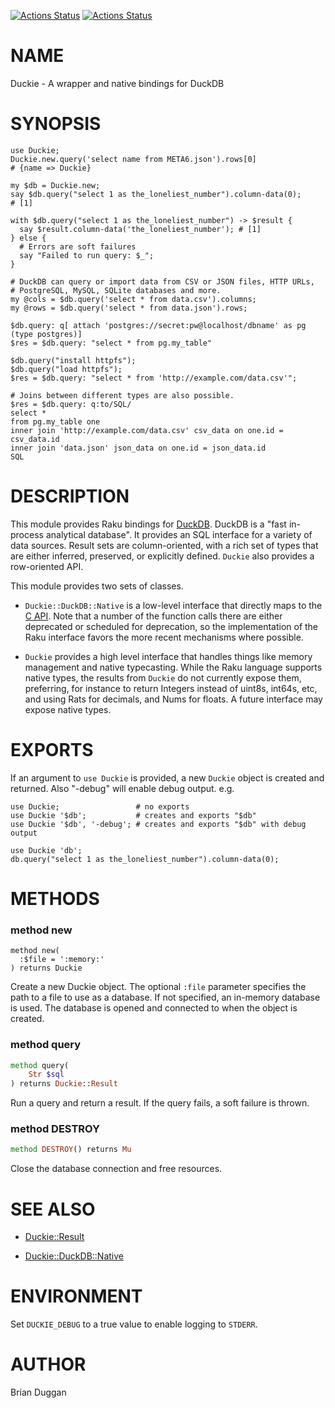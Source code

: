 [![Actions Status](https://github.com/bduggan/raku-duckie/actions/workflows/linux.yml/badge.svg)](https://github.com/bduggan/raku-duckie/actions/workflows/linux.yml)
[![Actions Status](https://github.com/bduggan/raku-duckie/actions/workflows/macos.yml/badge.svg)](https://github.com/bduggan/raku-duckie/actions/workflows/macos.yml)

NAME
====

Duckie - A wrapper and native bindings for DuckDB

SYNOPSIS
========

    use Duckie;
    Duckie.new.query('select name from META6.json').rows[0]
    # {name => Duckie}

    my $db = Duckie.new;
    say $db.query("select 1 as the_loneliest_number").column-data(0);
    # [1]

    with $db.query("select 1 as the_loneliest_number") -> $result {
      say $result.column-data('the_loneliest_number'); # [1]
    } else {
      # Errors are soft failures
      say "Failed to run query: $_";
    }

    # DuckDB can query or import data from CSV or JSON files, HTTP URLs,
    # PostgreSQL, MySQL, SQLite databases and more.
    my @cols = $db.query('select * from data.csv').columns;
    my @rows = $db.query('select * from data.json').rows;

    $db.query: q[ attach 'postgres://secret:pw@localhost/dbname' as pg (type postgres)]
    $res = $db.query: "select * from pg.my_table"

    $db.query("install httpfs");
    $db.query("load httpfs");
    $res = $db.query: "select * from 'http://example.com/data.csv'";

    # Joins between different types are also possible.
    $res = $db.query: q:to/SQL/
    select *
    from pg.my_table one
    inner join 'http://example.com/data.csv' csv_data on one.id = csv_data.id
    inner join 'data.json' json_data on one.id = json_data.id
    SQL

DESCRIPTION
===========

This module provides Raku bindings for [DuckDB](https://duckdb.org/). DuckDB is a "fast in-process analytical database". It provides an SQL interface for a variety of data sources. Result sets are column-oriented, with a rich set of types that are either inferred, preserved, or explicitly defined. `Duckie` also provides a row-oriented API.

This module provides two sets of classes.

  * `Duckie::DuckDB::Native` is a low-level interface that directly maps to the [C API](https://duckdb.org/docs/api/c/api.html). Note that a number of the function calls there are either deprecated or scheduled for deprecation, so the implementation of the Raku interface favors the more recent mechanisms where possible.

  * `Duckie` provides a high level interface that handles things like memory management and native typecasting. While the Raku language supports native types, the results from `Duckie` do not currently expose them, preferring, for instance to return Integers instead of uint8s, int64s, etc, and using Rats for decimals, and Nums for floats. A future interface may expose native types.

EXPORTS
=======

If an argument to `use Duckie` is provided, a new `Duckie` object is created and returned. Also "-debug" will enable debug output. e.g.

    use Duckie;                 # no exports
    use Duckie '$db';           # creates and exports "$db"
    use Duckie '$db', '-debug'; # creates and exports "$db" with debug output

    use Duckie 'db';
    db.query("select 1 as the_loneliest_number").column-data(0);

METHODS
=======

### method new

    method new(
      :$file = ':memory:'
    ) returns Duckie

Create a new Duckie object. The optional `:file` parameter specifies the path to a file to use as a database. If not specified, an in-memory database is used. The database is opened and connected to when the object is created.

### method query

```raku
method query(
    Str $sql
) returns Duckie::Result
```

Run a query and return a result. If the query fails, a soft failure is thrown.

### method DESTROY

```raku
method DESTROY() returns Mu
```

Close the database connection and free resources.

SEE ALSO
========

  * [Duckie::Result](https://github.com/bduggan/raku-duckie/blob/main/docs/lib/Duckie/Result.md)

  * [Duckie::DuckDB::Native](https://github.com/bduggan/raku-duckie/blob/main/docs/lib/Duckie/DuckDB/Native.md)

ENVIRONMENT
===========

Set `DUCKIE_DEBUG` to a true value to enable logging to `STDERR`.

AUTHOR
======

Brian Duggan

